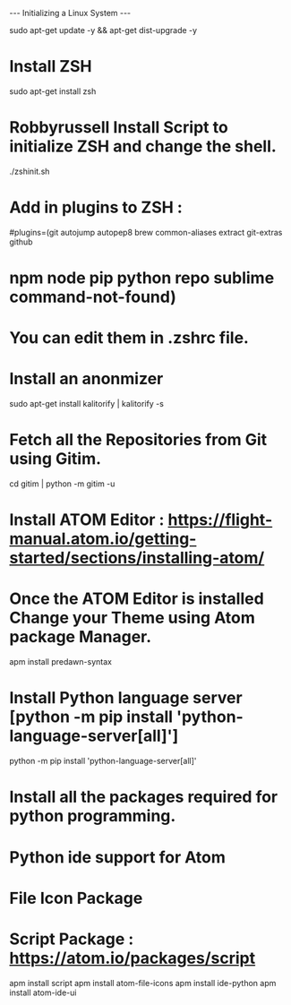 --- Initializing a Linux System ---

sudo apt-get update -y && apt-get dist-upgrade -y
# Install ZSH
sudo apt-get install zsh
# Robbyrussell Install Script to initialize ZSH and change the shell.
./zshinit.sh
# Add in plugins to ZSH : 
#plugins=(git autojump autopep8 brew common-aliases extract git-extras github 
#         npm node pip python repo sublime command-not-found)
# You can edit them in .zshrc file.
# Install an anonmizer 
sudo apt-get install kalitorify | kalitorify -s
# Fetch all the Repositories from Git using Gitim.
cd gitim | python -m gitim -u
# Install ATOM Editor : https://flight-manual.atom.io/getting-started/sections/installing-atom/
# Once the ATOM Editor is installed Change your Theme using Atom package Manager.
apm install predawn-syntax
# Install Python language server [python -m pip install 'python-language-server[all]']
python -m pip install 'python-language-server[all]'
# Install all the packages required for python programming.
# Python ide support for Atom
# File Icon Package
# Script Package : https://atom.io/packages/script
apm install script
apm install atom-file-icons
apm install ide-python
apm install atom-ide-ui


